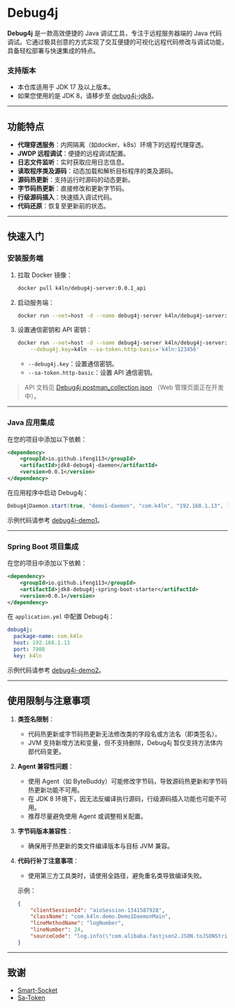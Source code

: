 # Debug4j

**Debug4j** 是一款高效便捷的 Java 调试工具，专注于远程服务器端的 Java 代码调试。它通过极具创意的方式实现了交互便捷的可视化远程代码修改与调试功能，具备轻松部署与快速集成的特点。

### 支持版本
- 本仓库适用于 JDK 17 及以上版本。
- 如果您使用的是 JDK 8，请移步至 [debug4j-jdk8](https://github.com/ifeng113/debug4j-jdk8)。

---

## 功能特点

- **代理穿透服务**：内网隔离（如docker、k8s）环境下的远程代理穿透。
- **JWDP 远程调试**：便捷的远程调试配置。
- **日志文件监听**：实时获取应用日志信息。
- **读取程序类及源码**：动态加载和解析目标程序的类及源码。
- **源码热更新**：支持运行时源码的动态更新。
- **字节码热更新**：直接修改和更新字节码。
- **行级源码插入**：快速插入调试代码。
- **代码还原**：恢复至更新前的状态。

---

## 快速入门

### 安装服务端

1. 拉取 Docker 镜像：
   ```bash
   docker pull k4ln/debug4j-server:0.0.1_api
   ```

2. 启动服务端：
   ```bash
   docker run --net=host -d --name debug4j-server k4ln/debug4j-server:0.0.1_api
   ```

3. 设置通信密钥和 API 密钥：
   ```bash
   docker run --net=host -d --name debug4j-server k4ln/debug4j-server:0.0.1_api \
       --debug4j.key=k4ln --sa-token.http-basic='k4ln:123456'
   ```

   - `--debug4j.key`：设置通信密钥。
   - `--sa-token.http-basic`：设置 API 通信密钥。

> API 文档见 [Debug4j.postman_collection.json](https://github.com/ifeng113/debug4j/blob/master/src/main/resources/Debug4j.postman_collection.json) （Web 管理页面正在开发中）。

---

### Java 应用集成

在您的项目中添加以下依赖：
```xml
<dependency>
    <groupId>io.github.ifeng113</groupId>
    <artifactId>jdk8-debug4j-daemon</artifactId>
    <version>0.0.1</version>
</dependency>
```

在应用程序中启动 Debug4j：
```java
Debug4jDaemon.start(true, "demo1-daemon", "com.k4ln", "192.168.1.13", 7988, "k4ln");
```
示例代码请参考 [debug4j-demo1](https://github.com/ifeng113/debug4j/tree/master/debug4j-demo1)。

---

### Spring Boot 项目集成

在您的项目中添加以下依赖：
```xml
<dependency>
    <groupId>io.github.ifeng113</groupId>
    <artifactId>jdk8-debug4j-spring-boot-starter</artifactId>
    <version>0.0.1</version>
</dependency>
```

在 `application.yml` 中配置 Debug4j：
```yaml
debug4j:
  package-name: com.k4ln
  host: 192.168.1.13
  port: 7988
  key: k4ln
```
示例代码请参考 [debug4j-demo2](https://github.com/ifeng113/debug4j/tree/master/debug4j-demo2)。

---

## 使用限制与注意事项

1. **类签名限制**：
   - 代码热更新或字节码热更新无法修改类的字段名或方法名（即类签名）。
   - JVM 支持新增方法和变量，但不支持删除，Debug4j 暂仅支持方法体内部代码变更。

2. **Agent 兼容性问题**：
   - 使用 Agent（如 ByteBuddy）可能修改字节码，导致源码热更新和字节码热更新功能不可用。
   - 在 JDK 8 环境下，因无法反编译执行源码，行级源码插入功能也可能不可用。
   - 推荐尽量避免使用 Agent 或调整相关配置。

3. **字节码版本兼容性**：
   - 确保用于热更新的类文件编译版本与目标 JVM 兼容。

4. **代码行补丁注意事项**：
   - 使用第三方工具类时，请使用全路径，避免重名类导致编译失败。
   
   示例：
   ```json
   {
       "clientSessionId": "aioSession-1341587928",
       "className": "com.k4ln.demo.Demo1DaemonMain",
       "lineMethodName": "logNumber",
       "lineNumber": 24,
       "sourceCode": "log.info(\"com.alibaba.fastjson2.JSON.toJSONString(patch13)\");"
   }
   ```

---

## 致谢

- [Smart-Socket](https://github.com/smartboot/smart-socket)
- [Sa-Token](https://github.com/dromara/sa-token)

